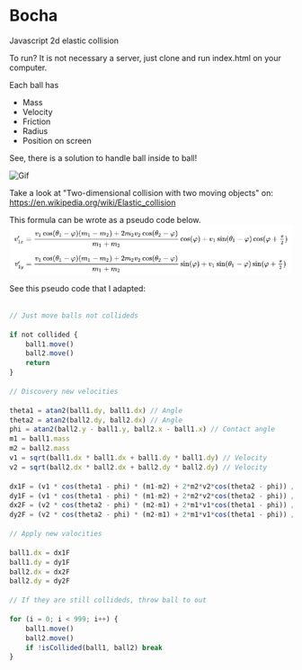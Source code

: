 # Bocha

Javascript 2d elastic collision

To run? It is not necessary a server, just clone and run index.html on your computer.

Each ball has
- Mass
- Velocity
- Friction
- Radius
- Position on screen

See, there is a solution to handle ball inside to ball!

![Gif](src/assets/collisions.gif)

Take a look at "Two-dimensional collision with two moving objects" on: https://en.wikipedia.org/wiki/Elastic_collision

This formula can be wrote as a pseudo code below.
![Formula](./src/assets/formula.png?raw=true "")

See this pseudo code that I adapted:

~~~javascript

// Just move balls not collideds

if not collided {
    ball1.move()
    ball2.move()
    return
}

// Discovery new velocities

theta1 = atan2(ball1.dy, ball1.dx) // Angle
theta2 = atan2(ball2.dy, ball2.dx) // Angle
phi = atan2(ball2.y - ball1.y, ball2.x - ball1.x) // Contact angle
m1 = ball1.mass
m2 = ball2.mass
v1 = sqrt(ball1.dx * ball1.dx + ball1.dy * ball1.dy) // Velocity
v2 = sqrt(ball2.dx * ball2.dx + ball2.dy * ball2.dy) // Velocity

dx1F = (v1 * cos(theta1 - phi) * (m1-m2) + 2*m2*v2*cos(theta2 - phi)) / (m1+m2) * cos(phi) + v1*sin(theta1-phi) * cos(phi+PI/2)
dy1F = (v1 * cos(theta1 - phi) * (m1-m2) + 2*m2*v2*cos(theta2 - phi)) / (m1+m2) * sin(phi) + v1*sin(theta1-phi) * sin(phi+PI/2)
dx2F = (v2 * cos(theta2 - phi) * (m2-m1) + 2*m1*v1*cos(theta1 - phi)) / (m1+m2) * cos(phi) + v2*sin(theta2-phi) * cos(phi+PI/2)
dy2F = (v2 * cos(theta2 - phi) * (m2-m1) + 2*m1*v1*cos(theta1 - phi)) / (m1+m2) * sin(phi) + v2*sin(theta2-phi) * sin(phi+PI/2)

// Apply new valocities

ball1.dx = dx1F
ball1.dy = dy1F                
ball2.dx = dx2F                
ball2.dy = dy2F

// If they are still collideds, throw ball to out

for (i = 0; i < 999; i++) {
    ball1.move()
    ball2.move()
    if !isCollided(ball1, ball2) break
}
~~~  
